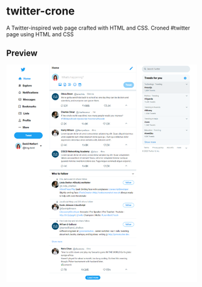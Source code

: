 # twitter-crone
A Twitter-inspired web page crafted with HTML and CSS. Croned #twitter page using HTML and CSS


## Preview

![Twitter clone](/preview.png)
